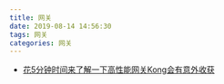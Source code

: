 ```yaml
---
title: 网关
date: 2019-08-14 14:56:30
tags: 网关
categories: 网关
---
```

- [花5分钟时间来了解一下高性能网关Kong会有意外收获](https://mp.weixin.qq.com/s?__biz=MzI3NjMyNzAwMw==&mid=2247483930&idx=2&sn=ec85f1f815db3ec713afbaebb8d45db5&chksm=eb767d2edc01f438811e04c1810e918fb4e1478b9c5ab0502c21be88bcdd5854a5eecbc4ac10&mpshare=1&scene=1&srcid=&sharer_sharetime=1565415593454&sharer_shareid=4dbcc35f4e4d8e71289ec8e611110adb&key=fe048f5ad4fa1bcfc76bf8f11359778249e5389309fec653c7907ff4e55c3a366cc43f35c9b5ab867e42ae6164fcdef8662752de7b9af7ce1d43e010ad2fee897d7d891c9ea33d692d03aefcbb8f7445&ascene=1&uin=MzE3NjE2NTk5MA%3D%3D&devicetype=Windows+10&version=62060833&lang=zh_CN&pass_ticket=nxPW7SbWmmAhsMQ31YzAIORnYtKJ9bK7Cl8PVD7qSJEocBC49gzt5cUyQwPshCvO)
